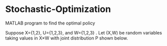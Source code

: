 # Stochastic-Optimization
MATLAB program to find the optimal policy

Suppose X={1,2}, U={1,2,3}, and W={1,2,3}
. Let (X,W) be random variables taking values in 
X×W with joint distribution P shown below.
